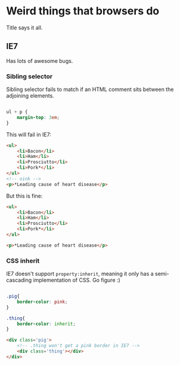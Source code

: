Weird things that browsers do
===================

Title says it all.

## IE7 ##
Has lots of awesome bugs. 

### Sibling selector #
Sibling selector fails to match if an HTML comment sits between the adjoining elements.

```CSS

ul + p {
	margin-top: 3em;
}

```

This will fail in IE7:

```HTML
<ul>
	<li>Bacon</li>
	<li>Ham</li>
	<li>Prosciutto</li>
	<li>Pork*</li>
</ul>
<!-- oink -->
<p>*Leading cause of heart disease</p>
```

But this is fine:

```HTML
<ul>
	<li>Bacon</li>
	<li>Ham</li>
	<li>Prosciutto</li>
	<li>Pork*</li>
</ul>

<p>*Leading cause of heart disease</p>
```

### CSS inherit #
IE7 doesn't support `property:inherit`, meaning it only has a semi-cascading implementation of CSS. Go figure :) 

```CSS

.pig{
	border-color: pink;
}

.thing{
	border-color: inherit;
}

```
```HTML
<div class='pig'>
	<!-- .thing won't get a pink border in IE7 -->
	<div class='thing'></div>
</div>

```

